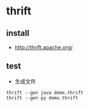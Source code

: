 # thrift

## install

- http://thrift.apache.org/


## test

- 生成文件

```shell script
thrift --gen java demo.thrift
thrift --gen py demo.thrift
```
